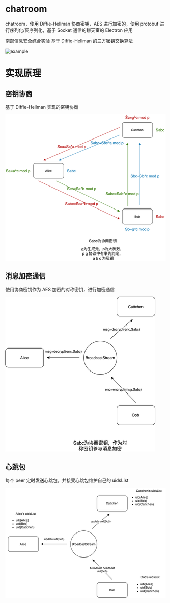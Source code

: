 # chatroom

chatroom，使用 Diffie-Hellman 协商密钥，AES 进行加密的，使用 protobuf 进行序列化/反序列化，基于 Socket 通信的聊天室的 Electron 应用

南邮信息安全综合实验 基于 Diffie-Hellman 的三方密钥交换算法

![example](https://github.com/ChenKS12138/chatroom/raw/main/image/example.gif)

# 实现原理

## 密钥协商

基于 Diffie-Hellman 实现的密钥协商

![diffie-hellman](https://github.com/ChenKS12138/chatroom/raw/main/image/diffie-hellman.png)

## 消息加密通信

使用协商密钥作为 AES 加密的对称密钥，进行加密通信

![message-encryption](https://github.com/ChenKS12138/chatroom/raw/main/image/msssage-encryption.png)

## 心跳包

每个 peer 定时发送心跳包，并接受心跳包维护自己的 uidsList

![heartbeat](https://github.com/ChenKS12138/chatroom/raw/main/image/heartbeat.png)
